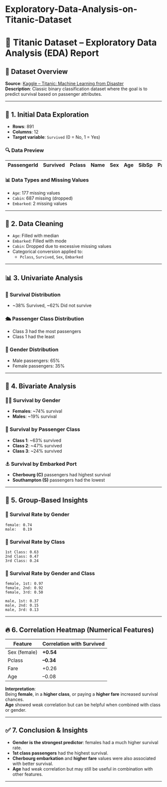 # Exploratory-Data-Analysis-on-Titanic-Dataset

# 🚢 Titanic Dataset – Exploratory Data Analysis (EDA) Report

## 📁 Dataset Overview

**Source**: [Kaggle – Titanic: Machine Learning from Disaster](https://www.kaggle.com/competitions/titanic/)  
**Description**: Classic binary classification dataset where the goal is to predict survival based on passenger attributes.

---

## 🧾 1. Initial Data Exploration

- **Rows**: 891  
- **Columns**: 12  
- **Target variable**: `Survived` (0 = No, 1 = Yes)

### 🔍 Data Preview

| PassengerId | Survived | Pclass | Name | Sex | Age | SibSp | Parch | Ticket | Fare | Cabin | Embarked |
|-------------|----------|--------|------|-----|-----|--------|--------|--------|------|--------|----------|

### 📊 Data Types and Missing Values

- `Age`: 177 missing values  
- `Cabin`: 687 missing (dropped)  
- `Embarked`: 2 missing values

---

## 🧹 2. Data Cleaning

- `Age`: Filled with median  
- `Embarked`: Filled with mode  
- `Cabin`: Dropped due to excessive missing values  
- Categorical conversion applied to:
  - `Pclass`, `Survived`, `Sex`, `Embarked`

---

## 📊 3. Univariate Analysis

### 🎯 Survival Distribution
- ~38% Survived, ~62% Did not survive

### 🛳 Passenger Class Distribution
- Class 3 had the most passengers
- Class 1 had the least

### 🙋 Gender Distribution
- Male passengers: 65%
- Female passengers: 35%

---

## 🔁 4. Bivariate Analysis

### 👩‍🦰 Survival by Gender

- **Females**: ~74% survival  
- **Males**: ~19% survival

### 💼 Survival by Passenger Class

- **Class 1**: ~63% survived  
- **Class 2**: ~47% survived  
- **Class 3**: ~24% survived

### ⚓ Survival by Embarked Port

- **Cherbourg (C)** passengers had highest survival  
- **Southampton (S)** passengers had the lowest

---

## 🧮 5. Group-Based Insights

### 📌 Survival Rate by Gender
```
female: 0.74
male:   0.19
```

### 📌 Survival Rate by Class
```
1st Class: 0.63
2nd Class: 0.47
3rd Class: 0.24
```

### 📌 Survival Rate by Gender and Class
```
female, 1st: 0.97
female, 2nd: 0.92
female, 3rd: 0.50

male, 1st: 0.37
male, 2nd: 0.15
male, 3rd: 0.13
```

---

## 🔥 6. Correlation Heatmap (Numerical Features)

| Feature        | Correlation with Survived |
|----------------|----------------------------|
| Sex (female)   | **+0.54**                  |
| Pclass         | **–0.34**                  |
| Fare           | +0.26                      |
| Age            | –0.08                      |

**Interpretation**:  
Being **female**, in a **higher class**, or paying a **higher fare** increased survival chances.  
**Age** showed weak correlation but can be helpful when combined with class or gender.

---

## ✅ 7. Conclusion & Insights

- **Gender is the strongest predictor**: females had a much higher survival rate.
- **1st class passengers** had the highest survival.
- **Cherbourg embarkation** and **higher fare** values were also associated with better survival.
- **Age** had weak correlation but may still be useful in combination with other features.

---
